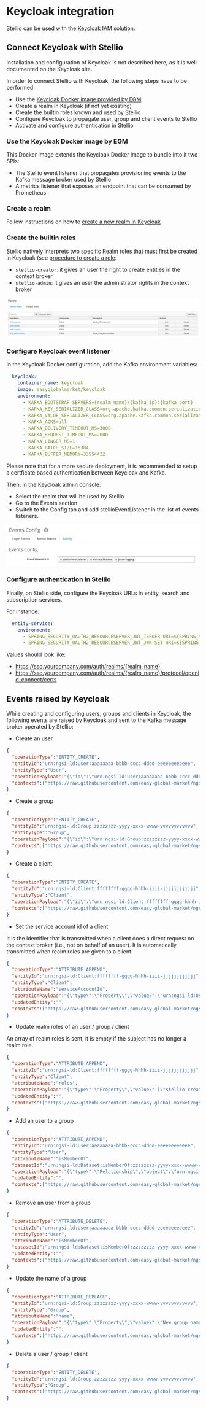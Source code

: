 # Keycloak integration

Stellio can be used with the [Keycloak](https://www.keycloak.org) IAM solution.

## Connect Keycloak with Stellio

Installation and configuration of Keycloak is not described here, as it is well documented on the Keycloak site.

In order to connect Stellio with Keycloak, the following steps have to be performed:

- Use the [Keycloak Docker image provided by EGM](https://hub.docker.com/repository/docker/easyglobalmarket/keycloak)
- Create a realm in Keycloak (if not yet existing)
- Create the builtin roles known and used by Stellio
- Configure Keycloak to propagate user, group and client events to Stellio
- Activate and configure authentication in Stellio

### Use the Keycloak Docker image by EGM

This Docker image extends the Keycloak Docker image to bundle into it two SPIs:

- The Stellio event listener that propagates provisioning events to the Kafka message broker used by Stellio
- A metrics listener that exposes an endpoint that can be consumed by Prometheus

### Create a realm

Follow instructions on how to [create a new realm in Keycloak](https://www.keycloak.org/docs/latest/server_admin/index.html#_create-realm)

### Create the builtin roles

Stellio natively interprets two specific Realm roles that must first be created in Keycloak (see [procedure to create a role](https://www.keycloak.org/docs/latest/server_admin/index.html#realm-roles):

- `stellio-creator`: it gives an user the right to create entities in the context broker
- `stellio-admin`: it gives an user the administrator rights in the context broker

![](images/keycloak_roles_configuration.png)

### Configure Keycloak event listener

In the Keycloak Docker configuration, add the Kafka environment variables:

```yaml
  keycloak:
    container_name: keycloak
    image: easyglobalmarket/keycloak
    environment:
      - KAFKA_BOOTSTRAP_SERVERS={realm_name}/{kafka_ip}:{kafka_port}
      - KAFKA_KEY_SERIALIZER_CLASS=org.apache.kafka.common.serialization.StringSerializer
      - KAFKA_VALUE_SERIALIZER_CLASS=org.apache.kafka.common.serialization.StringSerializer
      - KAFKA_ACKS=all
      - KAFKA_DELIVERY_TIMEOUT_MS=3000
      - KAFKA_REQUEST_TIMEOUT_MS=2000
      - KAFKA_LINGER_MS=1
      - KAFKA_BATCH_SIZE=16384
      - KAFKA_BUFFER_MEMORY=33554432
```

Please note that for a more secure deployment, it is recommended to setup a certficate based authentication between Keycloak and Kafka.

Then, in the Keycloak admin console:

- Select the realm that will be used by Stellio
- Go to the Events section
- Switch to the Config tab and add stellioEventListener in the list of events listeners.

![](images/keycloak_events_configuration.png)

### Configure authentication in Stellio

Finally, on Stellio side, configure the Keycloak URLs in entity, search and subscription services.

For instance:

```yaml
  entity-service:
    environment:
      - SPRING_SECURITY_OAUTH2_RESOURCESERVER_JWT_ISSUER-URI=${SPRING_SECURITY_OAUTH2_RESOURCESERVER_JWT_ISSUER_URI}
      - SPRING_SECURITY_OAUTH2_RESOURCESERVER_JWT_JWK-SET-URI=${SPRING_SECURITY_OAUTH2_RESOURCESERVER_JWT_JWK_SET_URI}
```

Values should look like:

- https://sso.yourcompany.com/auth/realms/{realm_name}
- https://sso.yourcompany.com/auth/realms/{realm_name}/protocol/openid-connect/certs

## Events raised by Keycloak

While creating and configuring users, groups and clients in Keycloak, the following events are raised by Keycloak and sent to the Kafka message broker operated by Stellio:

- Create an user

```json
{
  "operationType":"ENTITY_CREATE",
  "entityId":"urn:ngsi-ld:User:aaaaaaaa-bbbb-cccc-dddd-eeeeeeeeeeee",
  "entityType":"User",
  "operationPayload":"{\"id\":\"urn:ngsi-ld:User:aaaaaaaa-bbbb-cccc-dddd-eeeeeeeeeeee\",\"type\":\"User\",\"username\":{\"type\":\"Property\",\"value\":\"user@mail.com\"},\"roles\":{\"type\":\"Property\",\"value\":\"stellio-creator\"}}",
  "contexts":["https://raw.githubusercontent.com/easy-global-market/ngsild-api-data-models/master/authorization/jsonld-contexts/authorization.jsonld","https://uri.etsi.org/ngsi-ld/v1/ngsi-ld-core-context.jsonld"]
}
```

- Create a group

```json
{
  "operationType":"ENTITY_CREATE",
  "entityId":"urn:ngsi-ld:Group:zzzzzzzz-yyyy-xxxx-wwww-vvvvvvvvvvvv",
  "entityType":"Group",
  "operationPayload":"{\"id\":\"urn:ngsi-ld:Group:zzzzzzzz-yyyy-xxxx-wwww-vvvvvvvvvvvv\",\"type\":\"Group\",\"name\":{\"type\":\"Property\",\"value\":\"Group name\"}}",
  "contexts":["https://raw.githubusercontent.com/easy-global-market/ngsild-api-data-models/master/authorization/jsonld-contexts/authorization.jsonld","https://uri.etsi.org/ngsi-ld/v1/ngsi-ld-core-context.jsonld"]
}
```

- Create a client

```json
{
  "operationType":"ENTITY_CREATE",
  "entityId":"urn:ngsi-ld:Client:ffffffff-gggg-hhhh-iiii-jjjjjjjjjjjj",
  "entityType":"Client",
  "operationPayload":"{\"id\":\"urn:ngsi-ld:Client:ffffffff-gggg-hhhh-iiii-jjjjjjjjjjjj\",\"type\":\"Client\",\"clientId\":{\"type\":\"Property\",\"value\":\"client-id\"}}",
  "contexts":["https://raw.githubusercontent.com/easy-global-market/ngsild-api-data-models/master/authorization/jsonld-contexts/authorization.jsonld","https://uri.etsi.org/ngsi-ld/v1/ngsi-ld-core-context.jsonld"]
}
```

- Set the service account id of a client

It is the identifier that is transmitted when a client does a direct request on the context broker (i.e., not on behalf of an user). It is automatically transmitted when realm roles are given to a client.

```json
{
  "operationType":"ATTRIBUTE_APPEND",
  "entityId":"urn:ngsi-ld:Client:ffffffff-gggg-hhhh-iiii-jjjjjjjjjjjj",
  "entityType":"Client",
  "attributeName":"serviceAccountId",
  "operationPayload":"{\"type\":\"Property\",\"value\":\"urn:ngsi-ld:User:jjjjjjjj-iiii-hhhh-gggg-ffffffffffff\"}",
  "updatedEntity":"",
  "contexts":["https://raw.githubusercontent.com/easy-global-market/ngsild-api-data-models/master/authorization/jsonld-contexts/authorization.jsonld","https://uri.etsi.org/ngsi-ld/v1/ngsi-ld-core-context.jsonld"]
}
```

- Update realm roles of an user / group / client

An array of realm roles is sent, it is empty if the subject has no longer a realm role.

```json
{
  "operationType":"ATTRIBUTE_APPEND",
  "entityId":"urn:ngsi-ld:Client:ffffffff-gggg-hhhh-iiii-jjjjjjjjjjjj",
  "entityType":"Client",
  "attributeName":"roles",
  "operationPayload":"{\"type\":\"Property\",\"value\":[\"stellio-creator\"]}",
  "updatedEntity":"",
  "contexts":["https://raw.githubusercontent.com/easy-global-market/ngsild-api-data-models/master/authorization/jsonld-contexts/authorization.jsonld","https://uri.etsi.org/ngsi-ld/v1/ngsi-ld-core-context.jsonld"]
}
```

- Add an user to a group

```json
{
  "operationType":"ATTRIBUTE_APPEND",
  "entityId":"urn:ngsi-ld:User:aaaaaaaa-bbbb-cccc-dddd-eeeeeeeeeeee",
  "entityType":"User",
  "attributeName":"isMemberOf",
  "datasetId":"urn:ngsi-ld:Dataset:isMemberOf:zzzzzzzz-yyyy-xxxx-wwww-vvvvvvvvvvvv",
  "operationPayload":"{\"type\":\"Relationship\",\"object\":\"urn:ngsi-ld:Group:zzzzzzzz-yyyy-xxxx-wwww-vvvvvvvvvvvv\",\"datasetId\":\"urn:ngsi-ld:Dataset:isMemberOf:zzzzzzzz-yyyy-xxxx-wwww-vvvvvvvvvvvv\"}",
  "updatedEntity":"",
  "contexts":["https://raw.githubusercontent.com/easy-global-market/ngsild-api-data-models/master/authorization/jsonld-contexts/authorization.jsonld","https://uri.etsi.org/ngsi-ld/v1/ngsi-ld-core-context.jsonld"]
}
```

- Remove an user from a group

```json
{
  "operationType":"ATTRIBUTE_DELETE",
  "entityId":"urn:ngsi-ld:User:aaaaaaaa-bbbb-cccc-dddd-eeeeeeeeeeee",
  "entityType":"User",
  "attributeName":"isMemberOf",
  "datasetId":"urn:ngsi-ld:Dataset:isMemberOf:zzzzzzzz-yyyy-xxxx-wwww-vvvvvvvvvvvv",
  "updatedEntity":"",
  "contexts":["https://raw.githubusercontent.com/easy-global-market/ngsild-api-data-models/master/authorization/jsonld-contexts/authorization.jsonld","https://uri.etsi.org/ngsi-ld/v1/ngsi-ld-core-context.jsonld"]
}
```

- Update the name of a group

```json
{
  "operationType":"ATTRIBUTE_REPLACE",
  "entityId":"urn:ngsi-ld:Group:zzzzzzzz-yyyy-xxxx-wwww-vvvvvvvvvvvv",
  "entityType":"Group",
  "attributeName":"name",
  "operationPayload":"{\"type\":\"Property\",\"value\":\"New group name\"}",
  "updatedEntity":"",
  "contexts":["https://raw.githubusercontent.com/easy-global-market/ngsild-api-data-models/master/authorization/jsonld-contexts/authorization.jsonld","https://uri.etsi.org/ngsi-ld/v1/ngsi-ld-core-context.jsonld"]
}
```

- Delete a user / group / client

```json
{
  "operationType":"ENTITY_DELETE",
  "entityId":"urn:ngsi-ld:Group:zzzzzzzz-yyyy-xxxx-wwww-vvvvvvvvvvvv",
  "entityType":"Group",
  "contexts":["https://raw.githubusercontent.com/easy-global-market/ngsild-api-data-models/master/authorization/jsonld-contexts/authorization.jsonld","https://uri.etsi.org/ngsi-ld/v1/ngsi-ld-core-context.jsonld"]
}
```